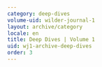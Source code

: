 ```yaml
---
category: deep-dives
volume-uid: wilder-journal-1
layout: archive/category
locale: en
title: Deep Dives | Volume 1
uid: wj1-archive-deep-dives
order: 3
---
```


